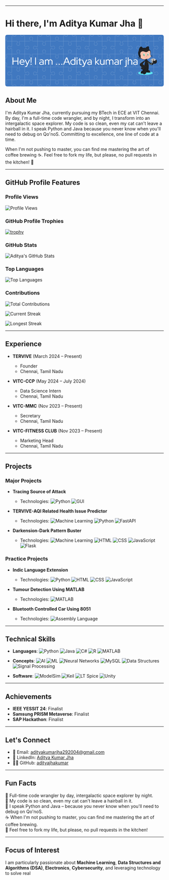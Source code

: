 
---

# Hi there, I'm Aditya Kumar Jha 👋

![Profile Banner](./github-header-image.png)

## About Me

I'm Aditya Kumar Jha, currently pursuing my BTech in ECE at VIT Chennai. By day, I'm a full-time code wrangler, and by night, I transform into an intergalactic space explorer. My code is so clean, even my cat can't leave a hairball in it. I speak Python and Java because you never know when you'll need to debug on Qo'noS. Committing to excellence, one line of code at a time.

When I'm not pushing to master, you can find me mastering the art of coffee brewing ☕. Feel free to fork my life, but please, no pull requests in the kitchen! 🍕

---

## GitHub Profile Features

### Profile Views

![Profile Views](https://komarev.com/ghpvc/?username=adityajhakumar)

### GitHub Profile Trophies

[![trophy](https://github-profile-trophy.vercel.app/?username=adityajhakumar&theme=onedark)](https://github.com/ryo-ma/github-profile-trophy)

### GitHub Stats

![Aditya's GitHub Stats](https://github-readme-stats.vercel.app/api?username=adityajhakumar&show_icons=true&theme=radical)

### Top Languages

![Top Languages](https://github-readme-stats.vercel.app/api/top-langs/?username=adityajhakumar&layout=compact&theme=radical)

### Contributions

![Total Contributions](https://github-readme-stats.vercel.app/api?username=adityajhakumar&count_private=true&show_icons=true&theme=radical)

![Current Streak](https://github-readme-streak-stats.herokuapp.com/?user=adityajhakumar&theme=radical)

![Longest Streak](https://github-readme-streak-stats.herokuapp.com/?user=adityajhakumar&theme=radical)

---

## Experience

- **TERVIVE** (March 2024 – Present)
  - Founder
  - Chennai, Tamil Nadu

- **VITC-CCP** (May 2024 – July 2024)
  - Data Science Intern
  - Chennai, Tamil Nadu

- **VITC-MMC** (Nov 2023 – Present)
  - Secretary
  - Chennai, Tamil Nadu

- **VITC-FITNESS CLUB** (Nov 2023 – Present)
  - Marketing Head
  - Chennai, Tamil Nadu

---

## Projects

### Major Projects

- **Tracing Source of Attack**
  - Technologies: ![Python](https://img.shields.io/badge/-Python-3776AB?logo=python&logoColor=white&style=flat) ![GUI](https://img.shields.io/badge/-GUI-007396?logo=gui&logoColor=white&style=flat)

- **TERVIVE-AQI Related Health Issue Predictor**
  - Technologies: ![Machine Learning](https://img.shields.io/badge/-Machine%20Learning-007396?logo=tensorflow&logoColor=white&style=flat) ![Python](https://img.shields.io/badge/-Python-3776AB?logo=python&logoColor=white&style=flat) ![FastAPI](https://img.shields.io/badge/-FastAPI-009688?logo=fastapi&logoColor=white&style=flat)

- **Darkension-Dark Pattern Buster**
  - Technologies: ![Machine Learning](https://img.shields.io/badge/-Machine%20Learning-007396?logo=tensorflow&logoColor=white&style=flat) ![HTML](https://img.shields.io/badge/-HTML-E34F26?logo=html5&logoColor=white&style=flat) ![CSS](https://img.shields.io/badge/-CSS-1572B6?logo=css3&logoColor=white&style=flat) ![JavaScript](https://img.shields.io/badge/-JavaScript-F7DF1E?logo=javascript&logoColor=black&style=flat) ![Flask](https://img.shields.io/badge/-Flask-000000?logo=flask&logoColor=white&style=flat)

### Practice Projects

- **Indic Language Extension**
  - Technologies: ![Python](https://img.shields.io/badge/-Python-3776AB?logo=python&logoColor=white&style=flat) ![HTML](https://img.shields.io/badge/-HTML-E34F26?logo=html5&logoColor=white&style=flat) ![CSS](https://img.shields.io/badge/-CSS-1572B6?logo=css3&logoColor=white&style=flat) ![JavaScript](https://img.shields.io/badge/-JavaScript-F7DF1E?logo=javascript&logoColor=black&style=flat)

- **Tumour Detection Using MATLAB**
  - Technologies: ![MATLAB](https://img.shields.io/badge/-MATLAB-0076A8?logo=mathworks&logoColor=white&style=flat)

- **Bluetooth Controlled Car Using 8051**
  - Technologies: ![Assembly Language](https://img.shields.io/badge/-Assembly%20Language-239120?logo=assembly&logoColor=white&style=flat)

---

## Technical Skills

- **Languages**:
  ![Python](https://img.shields.io/badge/-Python-3776AB?logo=python&logoColor=white&style=flat) 
  ![Java](https://img.shields.io/badge/-Java-007396?logo=java&logoColor=white&style=flat) 
  ![C#](https://img.shields.io/badge/-C%23-239120?logo=c-sharp&logoColor=white&style=flat) 
  ![R](https://img.shields.io/badge/-R-276DC3?logo=r&logoColor=white&style=flat) 
  ![MATLAB](https://img.shields.io/badge/-MATLAB-0076A8?logo=mathworks&logoColor=white&style=flat)

- **Concepts**: 
  ![AI](https://img.shields.io/badge/-Artificial%20Intelligence-FF6F00?logo=artificial-intelligence&logoColor=white&style=flat) 
  ![ML](https://img.shields.io/badge/-Machine%20Learning-007396?logo=tensorflow&logoColor=white&style=flat) 
  ![Neural Networks](https://img.shields.io/badge/-Neural%20Networks-FF6F00?logo=neural&logoColor=white&style=flat) 
  ![MySQL](https://img.shields.io/badge/-MySQL-4479A1?logo=mysql&logoColor=white&style=flat) 
  ![Data Structures](https://img.shields.io/badge/-Data%20Structures-007396?logo=databricks&logoColor=white&style=flat) 
  ![Signal Processing](https://img.shields.io/badge/-Signal%20Processing-FF6F00?logo=signal&logoColor=white&style=flat)

- **Software**:
  ![ModelSim](https://img.shields.io/badge/-ModelSim-007396?logo=modelsim&logoColor=white&style=flat) 
  ![Keil](https://img.shields.io/badge/-Keil-FF6F00?logo=keil&logoColor=white&style=flat) 
  ![LT Spice](https://img.shields.io/badge/-LT%20Spice-007396?logo=ltspice&logoColor=white&style=flat) 
  ![Unity](https://img.shields.io/badge/-Unity-000000?logo=unity&logoColor=white&style=flat)

---

## Achievements

- **IEEE YESSIT 24**: Finalist
- **Samsung PRISM Metaverse**: Finalist
- **SAP Hackathon**: Finalist

---

## Let's Connect

- 📧 Email: [adityakumarjha292004@gmail.com](mailto:adityakumarjha292004@gmail.com)
- 💼 LinkedIn: [Aditya Kumar Jha](https://www.linkedin.com/in/aditya-kumar-jha-b0b669252)
- 🐱‍💻 GitHub: [adityajhakumar](https://github.com/adityajhakumar)

---

## Fun Facts

🚀 Full-time code wrangler by day, intergalactic space explorer by night.  
🐾 My code is so clean, even my cat can't leave a hairball in it.  
🔧 I speak Python and Java – because you never know when you'll need to debug on Qo'noS.  
☕ When I'm not pushing to master, you can find me mastering the art of coffee brewing.  
🍕 Feel free to fork my life, but please, no pull requests in the kitchen!

---

## Focus of Interest

I am particularly passionate about **Machine Learning**, **Data Structures and Algorithms (DSA)**, **Electronics**, **Cybersecurity**, and leveraging technology to solve real
